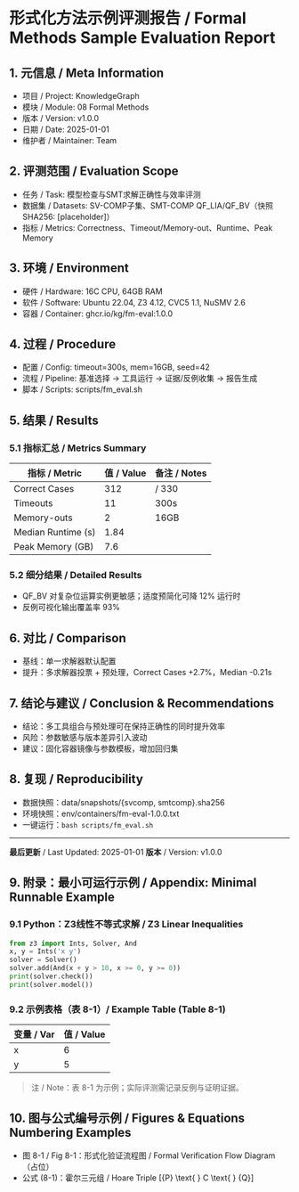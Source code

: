 # 形式化方法示例评测报告 / Formal Methods Sample Evaluation Report

## 1. 元信息 / Meta Information

- 项目 / Project: KnowledgeGraph
- 模块 / Module: 08 Formal Methods
- 版本 / Version: v1.0.0
- 日期 / Date: 2025-01-01
- 维护者 / Maintainer: Team

## 2. 评测范围 / Evaluation Scope

- 任务 / Task: 模型检查与SMT求解正确性与效率评测
- 数据集 / Datasets: SV-COMP子集、SMT-COMP QF_LIA/QF_BV（快照SHA256: [placeholder]）
- 指标 / Metrics: Correctness、Timeout/Memory-out、Runtime、Peak Memory

## 3. 环境 / Environment

- 硬件 / Hardware: 16C CPU, 64GB RAM
- 软件 / Software: Ubuntu 22.04, Z3 4.12, CVC5 1.1, NuSMV 2.6
- 容器 / Container: ghcr.io/kg/fm-eval:1.0.0

## 4. 过程 / Procedure

- 配置 / Config: timeout=300s, mem=16GB, seed=42
- 流程 / Pipeline: 基准选择 → 工具运行 → 证据/反例收集 → 报告生成
- 脚本 / Scripts: scripts/fm_eval.sh

## 5. 结果 / Results

### 5.1 指标汇总 / Metrics Summary

| 指标 / Metric | 值 / Value | 备注 / Notes |
|---------------|-----------|--------------|
| Correct Cases | 312 | / 330 |
| Timeouts | 11 | 300s |
| Memory-outs | 2 | 16GB |
| Median Runtime (s) | 1.84 |   |
| Peak Memory (GB) | 7.6 |   |

### 5.2 细分结果 / Detailed Results

- QF_BV 对复杂位运算实例更敏感；适度预简化可降 12% 运行时
- 反例可视化输出覆盖率 93%

## 6. 对比 / Comparison

- 基线：单一求解器默认配置
- 提升：多求解器投票 + 预处理，Correct Cases +2.7%，Median -0.21s

## 7. 结论与建议 / Conclusion & Recommendations

- 结论：多工具组合与预处理可在保持正确性的同时提升效率
- 风险：参数敏感与版本差异引入波动
- 建议：固化容器镜像与参数模板，增加回归集

## 8. 复现 / Reproducibility

- 数据快照：data/snapshots/{svcomp, smtcomp}.sha256
- 环境快照：env/containers/fm-eval-1.0.0.txt
- 一键运行：`bash scripts/fm_eval.sh`

---

**最后更新** / Last Updated: 2025-01-01
**版本** / Version: v1.0.0

## 9. 附录：最小可运行示例 / Appendix: Minimal Runnable Example

### 9.1 Python：Z3线性不等式求解 / Z3 Linear Inequalities

```python
from z3 import Ints, Solver, And
x, y = Ints('x y')
solver = Solver()
solver.add(And(x + y > 10, x >= 0, y >= 0))
print(solver.check())
print(solver.model())
```

### 9.2 示例表格（表 8-1）/ Example Table (Table 8-1)

| 变量 / Var | 值 / Value |
|------------|-----------|
| x | 6 |
| y | 5 |

> 注 / Note：表 8-1 为示例；实际评测需记录反例与证明证据。

## 10. 图与公式编号示例 / Figures & Equations Numbering Examples

- 图 8-1 / Fig 8-1：形式化验证流程图 / Formal Verification Flow Diagram（占位）
- 公式 (8-1)：霍尔三元组 / Hoare Triple
  \[\{P\} \text{ } C \text{ } \{Q\}\]
